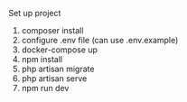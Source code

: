 Set up project

1. composer install
2. configure .env file (can use .env.example) 
3. docker-compose up
4. npm install
5. php artisan migrate
6. php artisan serve
7. npm run dev
